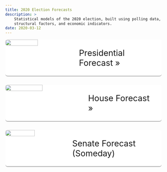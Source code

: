 ```yaml
---
title: 2020 Election Forecasts
description: >
    Statistical models of the 2020 election, built using polling data,
    structural factors, and economic indicators.
date: 2020-03-12
---
```


<div class="promo">
<img src="/election-2020/wh.jpg">
<a href="/projects/president-20/">Presidential Forecast &raquo;</a>
</div>

<div class="promo">
<img src="/election-2020/capitol.jpg">
<a href="/projects/us-house-20/">House Forecast &raquo;</a>
</div>

<div class="promo">
<img src="/election-2020/senate.jpg">
<a class="broken" href="#">Senate Forecast (Someday)</a>
</div>

<style>
.promo {
    width: 100%;
    display: flex;
    background: white;
    font-size: 20pt;
    margin-bottom: 1em;
    border-radius: 8px;
    border-bottom: 2px solid #aaa;
}
.promo img {
    width: 50%;
    max-width: 3in;
    border-radius: 8px 0 0 7px;
}
.promo a {
    padding: 1em;
    margin: auto;
    text-decoration: none;
}
.promo a:hover {
    color: black;
    text-decoration: underline;
}
.promo a.broken:hover {
    cursor: default;
    text-decoration: none;
}

@media screen and (max-width: 540px) {
    .promo {
        flex-direction: column;
    }

    .promo img {
        max-width: unset;
        width: 100%;
        border-radius: 8px 8px 0 0;
    }
}
</style>
